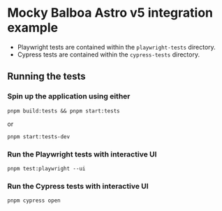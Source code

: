 # Mocky Balboa Astro v5 integration example

- Playwright tests are contained within the `playwright-tests` directory.
- Cypress tests are contained within the `cypress-tests` directory.

## Running the tests

### Spin up the application using either

```
pnpm build:tests && pnpm start:tests
```

or

```
pnpm start:tests-dev
```

### Run the Playwright tests with interactive UI

```
pnpm test:playwright --ui
```

### Run the Cypress tests with interactive UI

```
pnpm cypress open
```
